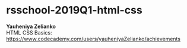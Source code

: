# rsschool-2019Q1-html-css
<strong>Yauheniya Zelianko</strong><br>
HTML CSS Basics: https://www.codecademy.com/users/yauheniyaZelianko/achievements

